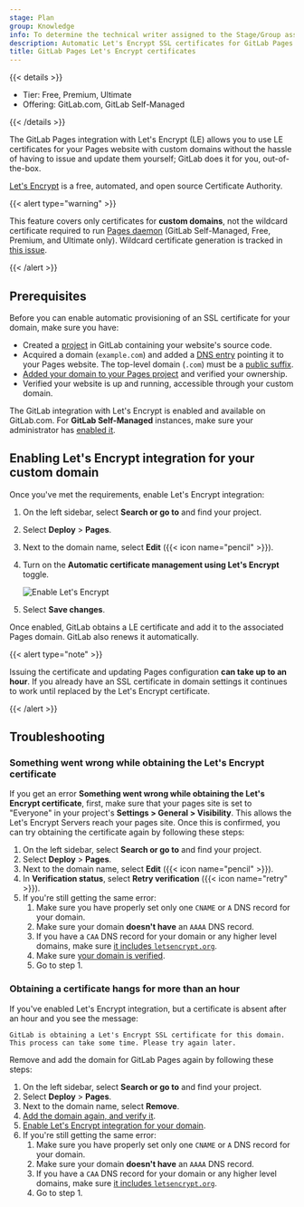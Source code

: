 ```yaml
---
stage: Plan
group: Knowledge
info: To determine the technical writer assigned to the Stage/Group associated with this page, see https://handbook.gitlab.com/handbook/product/ux/technical-writing/#assignments
description: Automatic Let's Encrypt SSL certificates for GitLab Pages.
title: GitLab Pages Let's Encrypt certificates
---
```


{{< details >}}

- Tier: Free, Premium, Ultimate
- Offering: GitLab.com, GitLab Self-Managed

{{< /details >}}

The GitLab Pages integration with Let's Encrypt (LE) allows you
to use LE certificates for your Pages website with custom domains
without the hassle of having to issue and update them yourself;
GitLab does it for you, out-of-the-box.

[Let's Encrypt](https://letsencrypt.org) is a free, automated, and
open source Certificate Authority.

{{< alert type="warning" >}}

This feature covers only certificates for **custom domains**, not the wildcard certificate required to run
[Pages daemon](../../../../administration/pages/_index.md) (GitLab Self-Managed, Free, Premium, and Ultimate only). Wildcard
certificate generation is tracked in [this issue](https://gitlab.com/gitlab-org/omnibus-gitlab/-/issues/3342).

{{< /alert >}}

## Prerequisites

Before you can enable automatic provisioning of an SSL certificate for your domain, make sure you have:

- Created a [project](../_index.md#getting-started) in GitLab
  containing your website's source code.
- Acquired a domain (`example.com`) and added a [DNS entry](_index.md)
  pointing it to your Pages website. The top-level domain (`.com`) must be a
  [public suffix](https://publicsuffix.org/).
- [Added your domain to your Pages project](_index.md#1-add-a-custom-domain)
  and verified your ownership.
- Verified your website is up and running, accessible through your custom domain.

The GitLab integration with Let's Encrypt is enabled and available on GitLab.com.
For **GitLab Self-Managed** instances, make sure your administrator has
[enabled it](../../../../administration/pages/_index.md#lets-encrypt-integration).

## Enabling Let's Encrypt integration for your custom domain

Once you've met the requirements, enable Let's Encrypt integration:

1. On the left sidebar, select **Search or go to** and find your project.
1. Select **Deploy** > **Pages**.
1. Next to the domain name, select **Edit** ({{< icon name="pencil" >}}).
1. Turn on the **Automatic certificate management using Let's Encrypt** toggle.

   ![Enable Let's Encrypt](img/lets_encrypt_integration_v12_1.png)

1. Select **Save changes**.

Once enabled, GitLab obtains a LE certificate and add it to the
associated Pages domain. GitLab also renews it automatically.

{{< alert type="note" >}}

Issuing the certificate and updating Pages configuration
**can take up to an hour**.
If you already have an SSL certificate in domain settings it
continues to work until replaced by the Let's Encrypt certificate.

{{< /alert >}}

## Troubleshooting

### Something went wrong while obtaining the Let's Encrypt certificate

If you get an error **Something went wrong while obtaining the Let's Encrypt certificate**, first, make sure that your pages site is set to "Everyone" in your project's **Settings > General > Visibility**. This allows the Let's Encrypt Servers reach your pages site. Once this is confirmed, you can try obtaining the certificate again by following these steps:

1. On the left sidebar, select **Search or go to** and find your project.
1. Select **Deploy** > **Pages**.
1. Next to the domain name, select **Edit** ({{< icon name="pencil" >}}).
1. In **Verification status**, select **Retry verification** ({{< icon name="retry" >}}).
1. If you're still getting the same error:
   1. Make sure you have properly set only one `CNAME` or `A` DNS record for your domain.
   1. Make sure your domain **doesn't have** an `AAAA` DNS record.
   1. If you have a `CAA` DNS record for your domain or any higher level domains, make sure [it includes `letsencrypt.org`](https://letsencrypt.org/docs/caa/).
   1. Make sure [your domain is verified](_index.md#1-add-a-custom-domain).
   1. Go to step 1.

### Obtaining a certificate hangs for more than an hour

If you've enabled Let's Encrypt integration, but a certificate is absent after an hour and you see the message:

```plaintext
GitLab is obtaining a Let's Encrypt SSL certificate for this domain.
This process can take some time. Please try again later.
```

Remove and add the domain for GitLab Pages again by following these steps:

1. On the left sidebar, select **Search or go to** and find your project.
1. Select **Deploy** > **Pages**.
1. Next to the domain name, select **Remove**.
1. [Add the domain again, and verify it](_index.md#1-add-a-custom-domain).
1. [Enable Let's Encrypt integration for your domain](#enabling-lets-encrypt-integration-for-your-custom-domain).
1. If you're still getting the same error:
   1. Make sure you have properly set only one `CNAME` or `A` DNS record for your domain.
   1. Make sure your domain **doesn't have** an `AAAA` DNS record.
   1. If you have a `CAA` DNS record for your domain or any higher level domains, make sure [it includes `letsencrypt.org`](https://letsencrypt.org/docs/caa/).
   1. Go to step 1.

<!-- Include any troubleshooting steps that you can foresee. If you know beforehand what issues
one might have when setting this up, or when something is changed, or on upgrading, it's
important to describe those, too. Think of things that may go wrong and include them here.
This is important to minimize requests for support, and to avoid doc comments with
questions that you know someone might ask.

Each scenario can be a third-level heading, for example, `### Getting error message X`.
If you have none to add when creating a doc, leave this section in place
but commented out to help encourage others to add to it in the future. -->
